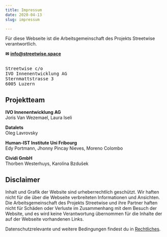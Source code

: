 ```yaml
---
title: Impressum
date: 2020-04-13
slug: impressum

---
```

Für diese Webseite ist die Arbeitsgemeinschaft des Projekts Streetwise verantwortlich.

**✉** [**info@streetwise.space**](mailto:info@streetwise.space)
<pre>  
Streetwise c/o  
IVO Innenentwicklung AG  
Sternmattstrasse 3  
6005 Luzern  
</pre>

## Projektteam

**IVO Innenentwicklung AG**  
Joris Van Wezemael, Laura Iseli

**Datalets**  
Oleg Lavrovsky

**Human-IST Institute Uni Fribourg**  
Edy Portmann, Jhonny Pincay Nieves, Moreno Colombo

**Cividi GmbH**  
Thorben Westerhuys, Karolína Bzdušek 

## Disclaimer

Inhalt und Grafik der Website sind urheberrechtlich geschützt. Wir haften nicht für die über die Webseite verbreiteten Informationen und Ansichten. Die Arbeitsgemeinschaft des Projekts Streetwise und ihre Partner haften nicht für Schäden oder Verluste im Zusammenhang mit dem Besuch der Website, und es wird keine Verantwortung übernommen für die Inhalte der auf der Webseite vorhandenen Links.

Datenschutzrelevante und weitere Bedingungen findest du in [Rechtliches](legal).